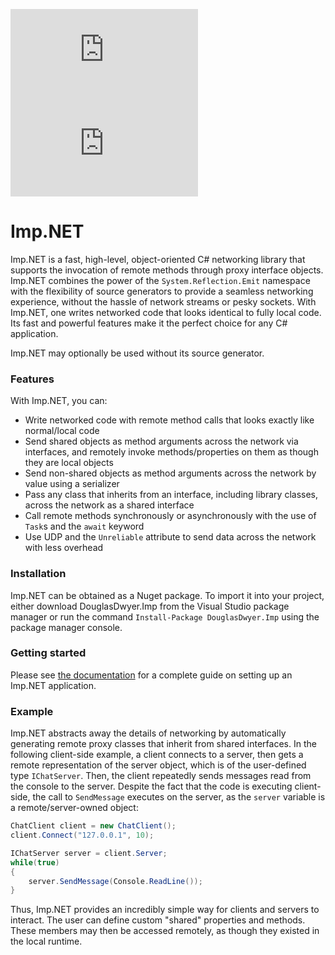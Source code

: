 [![Nuget](https://img.shields.io/nuget/v/DouglasDwyer.Imp)](https://www.nuget.org/packages/DouglasDwyer.Imp)
[![Downloads](https://img.shields.io/nuget/dt/DouglasDwyer.Imp)](https://www.nuget.org/packages/DouglasDwyer.Imp)

# Imp.NET
Imp.NET is a fast, high-level, object-oriented C# networking library that supports the invocation of remote methods through proxy interface objects. Imp.NET combines the power of the `System.Reflection.Emit` namespace with the flexibility of source generators to provide a seamless networking experience, without the hassle of network streams or pesky sockets. With Imp.NET, one writes networked code that looks identical to fully local code. Its fast and powerful features make it the perfect choice for any C# application.

Imp.NET may optionally be used without its source generator.

### Features

With Imp.NET, you can:

- Write networked code with remote method calls that looks exactly like normal/local code
- Send shared objects as method arguments across the network via interfaces, and remotely invoke methods/properties on them as though they are local objects
- Send non-shared objects as method arguments across the network by value using a serializer
- Pass any class that inherits from an interface, including library classes, across the network as a shared interface
- Call remote methods synchronously or asynchronously with the use of `Task`s and the `await` keyword
- Use UDP and the `Unreliable` attribute to send data across the network with less overhead

### Installation

Imp.NET can be obtained as a Nuget package. To import it into your project, either download DouglasDwyer.Imp from the Visual Studio package manager or run the command `Install-Package DouglasDwyer.Imp` using the package manager console.

### Getting started

Please see [the documentation](https://douglasdwyer.github.io/Imp.NET/) for a complete guide on setting up an Imp.NET application.

### Example

Imp.NET abstracts away the details of networking by automatically generating remote proxy classes that inherit from shared interfaces. In the following client-side example, a client connects to a server, then gets a remote representation of the server object, which is of the user-defined type `IChatServer`. Then, the client repeatedly sends messages read from the console to the server. Despite the fact that the code is executing client-side, the call to `SendMessage` executes on the server, as the `server` variable is a remote/server-owned object:
```csharp
ChatClient client = new ChatClient();
client.Connect("127.0.0.1", 10);

IChatServer server = client.Server;
while(true)
{
    server.SendMessage(Console.ReadLine());
}
```
Thus, Imp.NET provides an incredibly simple way for clients and servers to interact. The user can define custom "shared" properties and methods. These members may then be accessed remotely, as though they existed in the local runtime.
